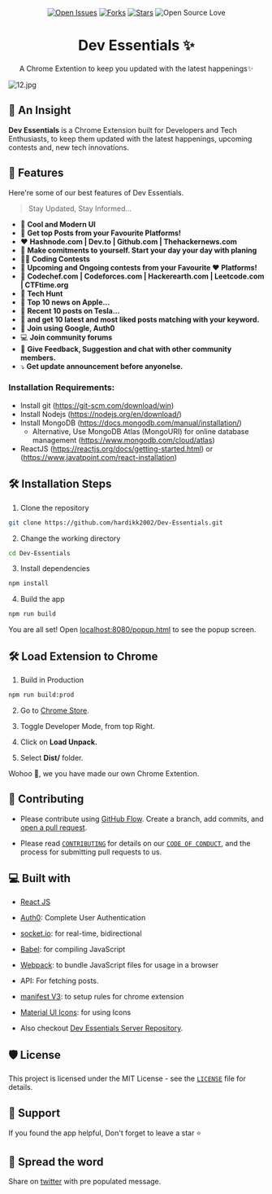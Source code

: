 
<div align=center>

[![Open Issues](https://img.shields.io/github/issues/hardikk2002/Dev-Essentials?style=for-the-badge&logo=github)](https://github.com/hardikk2002/Dev-Essentials/issues) [![Forks](https://img.shields.io/github/forks/hardikk2002/Dev-Essentials?style=for-the-badge&logo=github)](https://github.com/hardikk2002/Dev-Essentials/network/members) [![Stars](https://img.shields.io/github/stars/hardikk2002/Dev-Essentials?style=for-the-badge&logo=reverbnation)](https://github.com/code-monk08/connect-four/stargazers) ![Open Source Love](https://img.shields.io/badge/Open%20Source-%E2%99%A5-red?style=for-the-badge&logo=open-source-initiative)
</div>

<h1 align="center">Dev Essentials ✨️</h1>
<p align="center"> A Chrome Extention to keep you updated with the latest happenings✨️ </P>

![12.jpg](https://cdn.hashnode.com/res/hashnode/image/upload/v1630443229855/U0uZjg--0.jpeg)
## 🔰 An Insight
**Dev Essentials** is a Chrome Extension built for Developers and Tech Enthusiasts, to keep them updated with the latest happenings, upcoming contests and, new tech innovations. 

## 🧐 Features

Here're some of our best features of Dev Essentials.

> Stay Updated, Stay Informed...

- 🚀 **Cool and Modern UI**
- 💯 **Get top Posts from your Favourite  Platforms!**
- ❤️  **Hashnode.com | Dev.to | Github.com | Thehackernews.com**
- 🎯 **Make comitments to yourself. Start your day your day with planing**
- 🧑‍💻 **Coding Contests**
- 🥳 **Upcoming and Ongoing contests from your Favourite ❤️ Platforms!**
- 🤩 **Codechef.com | Codeforces.com | Hackerearth.com | Leetcode.com | CTFtime.org**
- 🌈 **Tech Hunt**
- 🎯 **Top 10 news on Apple...**
- 🤩 **Recent 10 posts on Tesla...**
- 🥳 **and get 10 latest and most liked posts matching with your keyword.**
- 👤 **Join using Google, Auth0**
- 💻 **Join community forums**
- 🚀 **Give Feedback, Suggestion and chat with other community members.**
- ⤵️ **Get update announcement before anyonelse.**

### Installation Requirements: 
- Install git (https://git-scm.com/download/win)
- Install Nodejs (https://nodejs.org/en/download/)
- Install MongoDB (https://docs.mongodb.com/manual/installation/)
  - Alternative, Use MongoDB Atlas (MongoURI) for online database management (https://www.mongodb.com/cloud/atlas) 
- ReactJS (https://reactjs.org/docs/getting-started.html) or (https://www.javatpoint.com/react-installation)


## 🛠️ Installation Steps

1. Clone the repository

```bash
git clone https://github.com/hardikk2002/Dev-Essentials.git
```

2. Change the working directory

```bash
cd Dev-Essentials
```

3. Install dependencies

```bash
npm install
```

4. Build the app

```bash
npm run build
```

You are all set! Open [localhost:8080/popup.html](http://localhost:8080/popup.html) to see the popup screen.

## 🛠️ Load Extension to Chrome

1. Build in Production 

```bash
npm run build:prod
```
2. Go to [Chrome Store](chrome://extensions/). 

3. Toggle Developer Mode, from top Right.

4. Click on **Load Unpack.**

5. Select **Dist/** folder.

Wohoo 🥳, we you have made our own Chrome Extention.

## 🍰 Contributing

- Please contribute using [GitHub Flow](https://guides.github.com/introduction/flow). Create a branch, add commits, and [open a pull request](https://github.com/hardikk2002/Dev-Essentials/pulls).

- Please read [`CONTRIBUTING`](CONTRIBUTING.md) for details on our [`CODE OF CONDUCT`](CODE_OF_CONDUCT.md), and the process for submitting pull requests to us.
## 💻 Built with

- [React JS](https://reactjs.org/)
- [Auth0](https://auth0.com/): Complete User Authentication
- [socket.io](https://socket.io/): for real-time, bidirectional 
- [Babel](https://babeljs.io/): for compiling JavaScript
- [Webpack](https://webpack.js.org/): to bundle JavaScript files for usage in a browser
- API: For fetching posts.
- [manifest V3](https://developer.chrome.com/docs/extensions/mv3/intro/): to setup rules for chrome extension
- [Material UI Icons](http://material-ui.com/): for using Icons

- Also checkout [Dev Essentials Server Repository](https://github.com/hardikk2002/Dev-Essential-Server).

## 🛡️ License

This project is licensed under the MIT License - see the [`LICENSE`](LICENSE) file for details.

## 🙏 Support

If you found the app helpful, Don't forget to leave a star ⭐️

## 🦄 Spread the word

Share on [twitter](https://twitter.com/intent/tweet?url=https%3A%2F%2Fgithub.com%2Fhardikk2002%2FDev-Essentials&via=%40hardikk2002&text=Check%20out%20Dev%20Essentials%2C%20It%20will%20keep%20you%20updated%20with%20the%20latest%20happenings%20and%20contests%2C%20so%20that%20you%20will%20never%20miss%20the%20opportunities.&hashtags=devcommunity%2C%20hashnode%2C%20productivity%2C%20opensource) with pre populated message.


